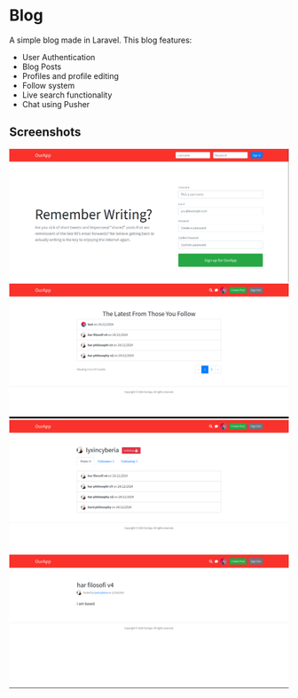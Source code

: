 # Blog

A simple blog made in Laravel. This blog features:

- User Authentication
- Blog Posts
- Profiles and profile editing
- Follow system
- Live search functionality
- Chat using Pusher

## Screenshots

![Home Page](./blog/img/loggedout.png)
![Home Page](./blog/img/home.png)
![Profile Page](./blog/img/profile.png)
![Post](./blog/img/post.png)
